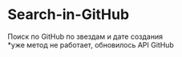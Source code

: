 # Search-in-GitHub
Поиск по GitHub по звездам и дате создания<br>
*уже метод не работает, обновилось API GitHub
